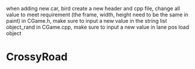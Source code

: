 when adding new car, bird
create a new header and cpp file, change all value to meet requirement (the frame, width, height need to be the same in paint)
in CGame.h, make sure to input a new value in the string list object_rand
in CGame.cpp, make sure to input a new value in lane pos
              load object 

# CrossyRoad